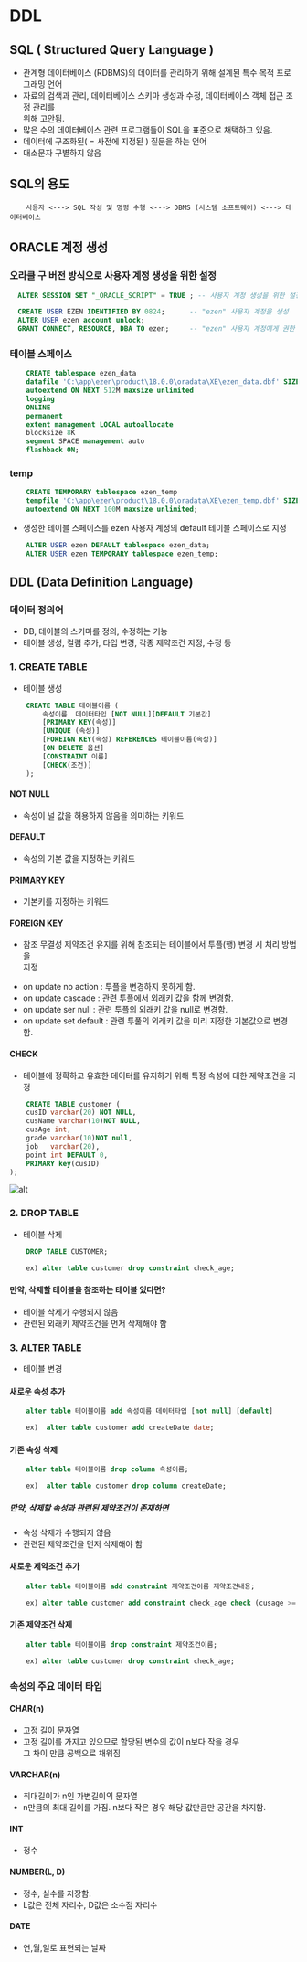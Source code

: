 DDL
====

## SQL ( Structured Query Language )

* 관계형 데이터베이스 (RDBMS)의 데이터를 관리하기 위해 설계된 특수 목적 프로그래밍 언어
* 자료의 검색과 관리, 데이터베이스 스키마 생성과 수정, 데이터베이스 객체 접근 조정 관리를  
  위해 고안됨.
* 많은 수의 데이터베이스 관련 프로그램들이 SQL을 표준으로 채택하고 있음.
* 데이터에 구조화된( = 사전에 지정된 ) 질문을 하는 언어
* 대소문자 구별하지 않음

## SQL의 용도

```
    사용자 <---> SQL 작성 및 명령 수행 <---> DBMS (시스템 소프트웨어) <---> 데이터베이스
```

## ORACLE 계정 생성

### 오라클 구 버전 방식으로 사용자 계정 생성을 위한 설정

```sql
  ALTER SESSION SET "_ORACLE_SCRIPT" = TRUE ; -- 사용자 계정 생성을 위한 설정

  CREATE USER EZEN IDENTIFIED BY 0824;		-- "ezen" 사용자 계정을 생성
  ALTER USER ezen account unlock;
  GRANT CONNECT, RESOURCE, DBA TO ezen;		-- "ezen" 사용자 계정에게 권한 줌
```

### 테이블 스페이스

```sql
    CREATE tablespace ezen_data
    datafile 'C:\app\ezen\product\18.0.0\oradata\XE\ezen_data.dbf' SIZE 2G
    autoextend ON NEXT 512M maxsize unlimited
    logging
    ONLINE 
    permanent
    extent management LOCAL autoallocate
    blocksize 8K
    segment SPACE management auto
    flashback ON;
```

### temp

```sql
    CREATE TEMPORARY tablespace ezen_temp
    tempfile 'C:\app\ezen\product\18.0.0\oradata\XE\ezen_temp.dbf' SIZE 500M
    autoextend ON NEXT 100M maxsize unlimited;
```

* 생성한 테이블 스페이스를 ezen 사용자 계정의 default 테이블 스페이스로 지정

```sql
    ALTER USER ezen DEFAULT tablespace ezen_data;
    ALTER USER ezen TEMPORARY tablespace ezen_temp;
```

## DDL (Data Definition Language)

### 데이터 정의어

* DB, 테이블의 스키마를 정의, 수정하는 기능
* 테이블 생성, 컬럼 추가, 타입 변경, 각종 제약조건 지정, 수정 등

### 1. CREATE TABLE
* 테이블 생성

```sql
    CREATE TABLE 테이블이름 (
        속성이름  데이터타입 [NOT NULL][DEFAULT 기본값]
        [PRIMARY KEY(속성)]
        [UNIQUE (속성)]
        [FOREIGN KEY(속성) REFERENCES 테이블이름(속성)]
        [ON DELETE 옵션]
        [CONSTRAINT 이름]
        [CHECK(조건)]
    );
```

#### NOT NULL
* 속성이 널 값을 허용하지 않음을 의미하는 키워드

#### DEFAULT
* 속성의 기본 값을 지정하는 키워드

#### PRIMARY KEY
* 기본키를 지정하는 키워드

#### FOREIGN KEY
* 참조 무결성 제약조건 유지를 위해 참조되는 테이블에서 투플(행) 변경 시 처리 방법을  
  지정 

- on update no action : 투플을 변경하지 못하게 함.
- on update cascade : 관련 투플에서 외래키 값을 함께 변경함.
- on update ser null : 관련 투플의 외래키 값을 null로 변경함.
- on update set default : 관련 투풀의 외래키 값을 미리 지정한 기본값으로 변경함.

#### CHECK
* 테이블에 정확하고 유효한 데이터를 유지하기 위해 특정 속성에 대한 제약조건을 지정


```sql
    CREATE TABLE customer (
	cusID varchar(20) NOT NULL,
	cusName varchar(10)NOT NULL, 
	cusAge int,
	grade varchar(10)NOT null,
	job   varchar(20),
	point int DEFAULT 0,
	PRIMARY key(cusID)
);
```

![alt](/assets/images/post/Database/sql/1.png)

### 2. DROP TABLE
* 테이블 삭제

```sql
    DROP TABLE CUSTOMER;
```

```sql
    ex) alter table customer drop constraint check_age;
```

#### 만약, 삭제할 테이블을 참조하는 테이블 있다면?

* 테이블 삭제가 수행되지 않음
* 관련된 외래키 제약조건을 먼저 삭제해야 함




### 3. ALTER TABLE
* 테이블 변경

#### 새로운 속성 추가

```sql
    alter table 테이블이름 add 속성이름 데이터타입 [not null] [default]
```

```sql
    ex)  alter table customer add createDate date;
```

#### 기존 속성 삭제

```sql
    alter table 테이블이름 drop column 속성이름;
```

```sql
    ex)  alter table customer drop column createDate;
```

##### 만약, 삭제할 속성과 관련된 제약조건이 존재하면 
* 속성 삭제가 수행되지 않음
* 관련된 제약조건을 먼저 삭제해야 함

#### 새로운 제약조건 추가

```sql
    alter table 테이블이름 add constraint 제약조건이름 제약조건내용;
```

```sql
    ex) alter table customer add constraint check_age check (cusage >= 20) ;
```

#### 기존 제약조건 삭제

```sql
    alter table 테이블이름 drop constraint 제약조건이름;
```

```sql
    ex) alter table customer drop constraint check_age;
```

### 속성의 주요 데이터 타입

#### CHAR(n)

* 고정 길이 문자열
* 고정 길이를 가지고 있으므로 할당된 변수의 값이 n보다 작을 경우  
  그 차이 만큼 공백으로 채워짐

#### VARCHAR(n)
* 최대길이가 n인 가변길이의 문자열 
* n만큼의 최대 길이를 가짐. n보다 작은 경우 해당 값만큼만 공간을 차지함.

#### INT
* 정수

#### NUMBER(L, D)

* 정수, 실수를 저장함.
* L값은 전체 자리수, D값은 소수점 자리수

#### DATE
* 연,월,일로 표현되는 날짜

